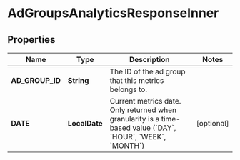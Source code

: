 

# AdGroupsAnalyticsResponseInner


## Properties

| Name | Type | Description | Notes |
|------------ | ------------- | ------------- | -------------|
|**AD_GROUP_ID** | **String** | The ID of the ad group that this metrics belongs to. |  |
|**DATE** | **LocalDate** | Current metrics date. Only returned when granularity is a time-based value (&#x60;DAY&#x60;, &#x60;HOUR&#x60;, &#x60;WEEK&#x60;, &#x60;MONTH&#x60;) |  [optional] |



